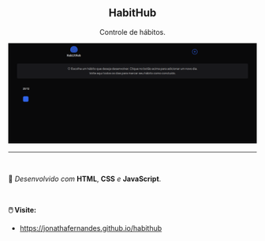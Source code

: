 <h2 align="center">HabitHub</h2>

<p align="center">
    Controle de hábitos.
</p>

<img src="./src/assets/Captura de tela de 2023-12-20 18-15-16.png" alt="">

---
<br>

🚀 _Desenvolvido com_ **HTML**, **CSS** _e_ **JavaScript**.

<br>

**🖱️ Visite:**
- https://jonathafernandes.github.io/habithub
